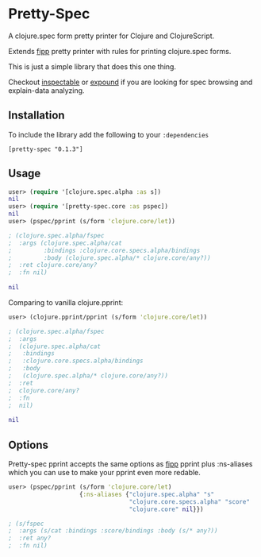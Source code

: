 # Pretty-Spec

A clojure.spec form pretty printer for Clojure and ClojureScript.

Extends [fipp](https://github.com/brandonbloom/fipp) pretty printer with rules for printing
clojure.spec forms.

This is just a simple library that does this one thing.

Checkout [inspectable](https://github.com/jpmonettas/inspectable) or [expound](https://github.com/bhb/expound)
if you are looking for spec browsing and explain-data analyzing.

Installation
------------
To include the library add the following to your `:dependencies`

    [pretty-spec "0.1.3"]
    
Usage
-----

```clojure
user> (require '[clojure.spec.alpha :as s])
nil
user> (require '[pretty-spec.core :as pspec])
nil
user> (pspec/pprint (s/form 'clojure.core/let))

; (clojure.spec.alpha/fspec
;  :args (clojure.spec.alpha/cat
;         :bindings :clojure.core.specs.alpha/bindings
;         :body (clojure.spec.alpha/* clojure.core/any?))
;  :ret clojure.core/any?
;  :fn nil)
 
nil
```

Comparing to vanilla clojure.pprint:

```clojure
user> (clojure.pprint/pprint (s/form 'clojure.core/let))

; (clojure.spec.alpha/fspec
;  :args
;  (clojure.spec.alpha/cat
;   :bindings
;   :clojure.core.specs.alpha/bindings
;   :body
;   (clojure.spec.alpha/* clojure.core/any?))
;  :ret
;  clojure.core/any?
;  :fn
;  nil)
 
nil
```

Options
-------

Pretty-spec pprint accepts the same options as [fipp](https://github.com/brandonbloom/fipp) pprint 
plus :ns-aliases which you can use to make your pprint even more redable.

```clojure
user> (pspec/pprint (s/form 'clojure.core/let)
                    {:ns-aliases {"clojure.spec.alpha" "s"
                                  "clojure.core.specs.alpha" "score"
                                  "clojure.core" nil}})

; (s/fspec
;  :args (s/cat :bindings :score/bindings :body (s/* any?))
;  :ret any?
;  :fn nil)
                                                 
```
